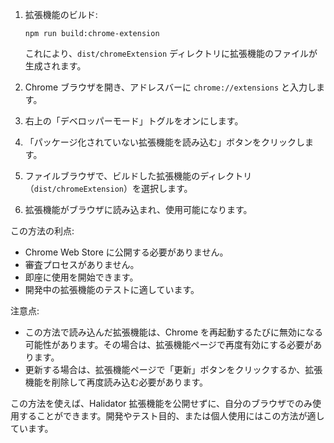 1. 拡張機能のビルド:
   ```
   npm run build:chrome-extension
   ```
   これにより、`dist/chromeExtension` ディレクトリに拡張機能のファイルが生成されます。

2. Chrome ブラウザを開き、アドレスバーに `chrome://extensions` と入力します。

3. 右上の「デベロッパーモード」トグルをオンにします。

4. 「パッケージ化されていない拡張機能を読み込む」ボタンをクリックします。

5. ファイルブラウザで、ビルドした拡張機能のディレクトリ（`dist/chromeExtension`）を選択します。

6. 拡張機能がブラウザに読み込まれ、使用可能になります。

この方法の利点:
- Chrome Web Store に公開する必要がありません。
- 審査プロセスがありません。
- 即座に使用を開始できます。
- 開発中の拡張機能のテストに適しています。

注意点:
- この方法で読み込んだ拡張機能は、Chrome を再起動するたびに無効になる可能性があります。その場合は、拡張機能ページで再度有効にする必要があります。
- 更新する場合は、拡張機能ページで「更新」ボタンをクリックするか、拡張機能を削除して再度読み込む必要があります。

この方法を使えば、Halidator 拡張機能を公開せずに、自分のブラウザでのみ使用することができます。開発やテスト目的、または個人使用にはこの方法が適しています。